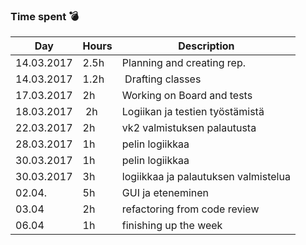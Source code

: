### Time spent :bomb: 
Day | Hours | Description
--------------- | ----- | ------
14.03.2017 | 2.5h | Planning and creating rep.
14.03.2017 | 1.2h | Drafting classes 
17.03.2017 | 2h | Working on Board and tests
18.03.2017 | 2h | Logiikan ja testien työstämistä 
22.03.2017 | 2h | vk2 valmistuksen palautusta
28.03.2017 | 1h | pelin logiikkaa
30.03.2017 | 1h | pelin logiikkaa
30.03.2017 | 3h | logiikkaa ja palautuksen valmistelua
02.04.     | 5h | GUI ja eteneminen
03.04      | 2h | refactoring from code review 
06.04      | 1h | finishing up the week